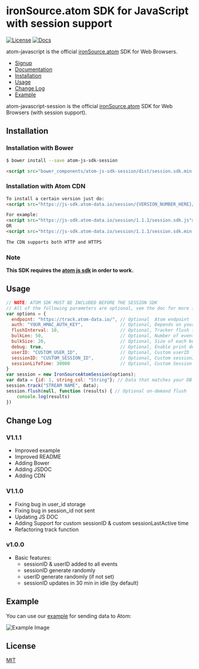 # ironSource.atom SDK for JavaScript with session support

[![License][license-image]][license-url]
[![Docs][docs-image]][docs-url]

atom-javascript is the official [ironSource.atom](http://www.ironsrc.com/data-flow-management) SDK for Web Browsers.

- [Signup](https://atom.ironsrc.com/#/signup)
- [Documentation][docs-url]
- [Installation](#installation)
- [Usage](#usage)
- [Change Log](#change-log)
- [Example](#example)

atom-javascript-session is the official [ironSource.atom](http://www.ironsrc.com/data-flow-management) SDK for Web Browsers (with session support).

## Installation

### Installation with Bower

```sh
$ bower install --save atom-js-sdk-session
```

```html
<script src="bower_components/atom-js-sdk-session/dist/session.sdk.min.js"></script>
```

### Installation with Atom CDN
```html
To install a certain version just do:
<script src="https://js-sdk.atom-data.io/session/{VERSION_NUMBER_HERE}/session.sdk.min.js"></script>

For example:
<script src="https://js-sdk.atom-data.io/session/1.1.1/session.sdk.js"></script>
OR
<script src="https://js-sdk.atom-data.io/session/1.1.1/session.sdk.min.js"></script>

The CDN supports both HTTP and HTTPS 
```

### Note

**This SDK requires the [atom js sdk](https://github.com/ironSource/atom-javascript) in order to work.**

## Usage

```js
// NOTE: ATOM SDK MUST BE INCLUDED BEFORE THE SESSION SDK
// All of the following parameters are optional, see the doc for more info
var options = {
  endpoint: "https://track.atom-data.io/", // Optional  Atom endpoint
  auth: "YOUR_HMAC_AUTH_KEY",              // Optional, Depends on your stream config
  flushInterval: 10,                       // Optional, Tracker flush interval in seconds (default: 30 seconds)
  bulkLen: 50,                             // Optional, Number of events per bulk (batch) (default: 20)
  bulkSize: 20,                            // Optional, Size of each bulk in KB (default: 40KB)
  debug: true,                             // Optional, Enable print debug information (optional)
  userID: "CUSTOM_USER_ID",                // Optional, Custom userID
  sessionID: "CUSTOM_SESSION_ID",          // Optional, Custom sessionID
  sessionLifeTime: 30000                   // Optional, Custom Session ID lifetime in MS.
}
var session = new IronSourceAtomSession(options);
var data = {id: 1, string_col: "String"}; // Data that matches your DB structure
session.track("STREAM NAME", data);
session.flush(null, function (results) { // Optional on-demand flush
    console.log(results)
})
```

## Change Log

### V1.1.1
- Improved example
- Improved README
- Adding Bower
- Adding JSDOC
- Adding CDN

### V1.1.0
- Fixing bug in user_id storage
- Fixing bug in session_id not sent
- Updating JS DOC
- Adding Support for custom sessionID & custom sessionLastActive time
- Refactoring track function

### v1.0.0
- Basic features: 
    - sessionID & userID added to all events
    - sessionID generate randomly
    - userID generate randomly (if not set)
    - sessionID updates in 30 min in idle (by default)

## Example

You can use our [example][example-url] for sending data to Atom:

![Example Image](https://cloud.githubusercontent.com/assets/7361100/18834366/27340b48-83fe-11e6-98fb-7453848ead73.png)

## License
[MIT](LICENSE)

[license-image]: https://img.shields.io/badge/license-MIT-blue.svg
[license-url]: LICENSE
[example-url]: atom-session-sdk/example
[docs-image]: https://img.shields.io/badge/docs-latest-blue.svg
[docs-url]: https://ironsource.github.io/atom-javascript-session/
